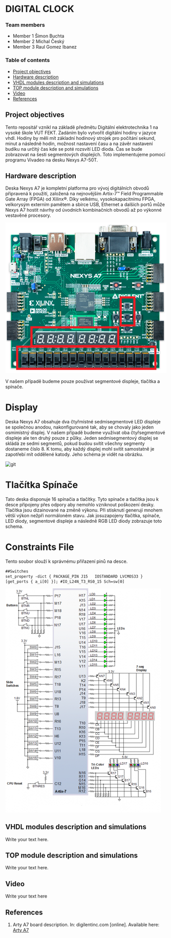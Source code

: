 # DIGITAL CLOCK

### Team members

* Member 1 Šimon Buchta
* Member 2 Michal Český
* Member 3 Raul Gomez Ibanez

### Table of contents

* [Project objectives](#objectives)
* [Hardware description](#hardware)
* [VHDL modules description and simulations](#modules)
* [TOP module description and simulations](#top)
* [Video](#video)
* [References](#references)

<a name="objectives"></a>

## Project objectives

Tento repositář vznikl na základě předmětu Digitální elektrotechnika 1 na vysoké škole VUT FEKT.
Zadáním bylo vytvořit digitální hodiny v jazyce vhdl. Hodiny by měli mít základní hodinový strojek pro počítání sekund, minut a následně hodin, možnost nastavení času a na závěr nastavení budíku na určitý čas kde se poté rozsvítí LED dioda. Čas se bude zobrazovat na šesti segmentových displejích.
Toto implementujeme pomocí programu Vivadeo na desku Nexys A7-50T.

<a name="hardware"></a>

## Hardware description

Deska Nexys A7 je kompletní platforma pro vývoj digitálních obvodů připravená k použití, založená na nejnovějším Artix-7™ Field Programmable Gate Array (FPGA) od Xilinx®. Díky velkému, vysokokapacitnímu FPGA, velkorysým externím pamětem a sbírce USB, Ethernet a dalších portů může Nexys A7 hostit návrhy od úvodních kombinačních obvodů až po výkonné vestavěné procesory.

![git](images/nexys-a7.png)

V našem případě budeme pouze používat segmentové displeje, tlačítka a spínače.

# Display
Deska Nexys A7 obsahuje dva čtyřmístné sedmisegmentové LED displeje se společnou anodou, nakonfigurované tak, aby se chovaly jako jeden osmimístný displej. V našem případě budeme využívat oba čtyřsegmentové displeje ale ten druhý pouze z půlky. Jeden sedmisegmentový displej se skládá ze sedmi segmentů, pokud budou svítit všechny segmenty dostaneme číslo 8. K tomu, aby každý displej mohl svítit samostatně je zapotřebí mít oddělené katody. Jeho schéma je vidět na obrázku.

![git](images/desplej.png)

# Tlačítka Spínače

Tato deska disponuje 16 spínačia a tlačítky. Tyto spínače a tlačítka jsou k desce připojeny přes odpory aby nemohlo vzniknout poškození desky. Tlačítka jsou dizainované na změně výkonu. Při stisknutí generují mnohem větší výkon nežpři normáloném stavu. 
Jak josuzapojeny tlačítka, spínače, LED diody, segmentové displeje a následně RGB LED diody zobrazuje toto schema.

# Constraints File
Tento soubor slouží k správnému přiřazení pinů na desce.

```shell
##Switches
set_property -dict { PACKAGE_PIN J15   IOSTANDARD LVCMOS33 } [get_ports { a_i[0] }]; #IO_L24N_T3_RS0_15 Sch=sw[0]

```

![git](images/schemadeska.png)

<a name="modules"></a>

## VHDL modules description and simulations

Write your text here.

<a name="top"></a>

## TOP module description and simulations

Write your text here.

<a name="video"></a>

## Video

Write your text here

<a name="references"></a>

## References

1. Arty A7 board description. In: digilentinc.com [online]. Available here: [Arty A7](https://reference.digilentinc.com/reference/programmable-logic/arty-a7/reference-manual) 
